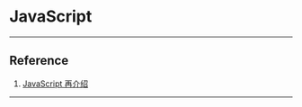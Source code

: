 # JavaScript

---
## Reference
1. [JavaScript 再介绍](https://developer.mozilla.org/zh-CN/docs/Web/JavaScript/A_re-introduction_to_JavaScript)
---
